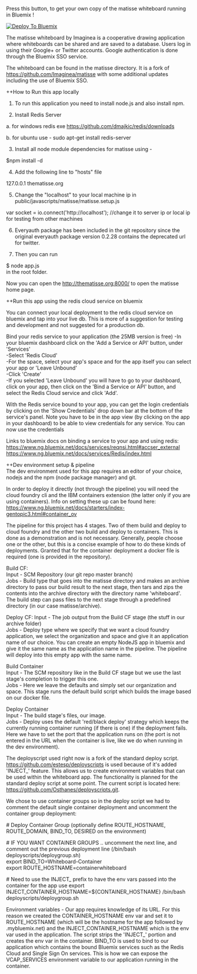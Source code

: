 Press this button, to get your own copy of the matisse whiteboard running in Bluemix !

[![Deploy To Bluemix](https://bluemix.net/deploy/button.png)](http://bluemix.net/deploy)

The matisse whiteboard by Imaginea is a cooperative drawing application where whiteboards can be shared and are saved to a database. Users log in using their Google+ or Twitter accounts. Google authentication is done through the Bluemix SSO service.

The whiteboard can be found in the matisse directory. It is a fork of https://github.com/Imaginea/matisse with some additional updates including the use of Bluemix SSO. 

++How to Run this app locally

1) To run this application you need to install node.js and also install npm.

2) Install Redis Server

a. for windows redis exe https://github.com/dmajkic/redis/downloads

b. for ubuntu use - sudo apt-get install redis-server

3) Install all node module dependencies for matisse using -

$npm install -d  

4) Add the following line to "hosts" file

127.0.0.1 thematisse.org  

5) Change the "localhost" to your local machine ip in public/javascripts/matisse/matisse.setup.js

var socket = io.connect('http://localhost'); //change it to server ip or local ip for testing from other machines  

6) Everyauth package has been included in the git repository since the original everyauth package version 0.2.28 contains the deprecated url for twitter.

7) Then you can run

$ node app.js  
in the root folder.

Now you can open the http://thematisse.org:8000/ to open the matisse home page.

++Run this app using the redis cloud service on bluemix

You can connect your local deployment to the redis cloud service on bluemix and tap into your live db. This is more of a suggestion for testing and development and not suggested for a production db.

Bind your redis service to your application (the 25MB version is free)
-In your bluemix dashboard click on the 'Add a Service or API' button, under 'Services'  
-Select 'Redis Cloud'  
-For the space, select your app's space and for the app itself you can select your app or 'Leave Unbound'  
-Click 'Create'  
-If you selected 'Leave Unbound' you will have to go to your dashboard, click on your app, then click on the 'Bind a Service or API' button, and select the Redis Cloud service and click 'Add'.  

With the Redis service bound to your app, you can get the login credentials by clicking on the 'Show Credentials' drop down bar at the bottom of the service's panel. Note you have to be in the app view (by clicking on the app in your dashboard) to be able to view credentials for any service. You can now use the credentials

Links to bluemix docs on binding a service to your app and using redis:  
https://www.ng.bluemix.net/docs/services/reqnsi.html#accser_external  
https://www.ng.bluemix.net/docs/services/Redis/index.html  

++Dev environment setup & pipeline  
The dev environment used for this app requires an editor of your choice, nodejs and the npm (node package manager) and git.

In order to deploy it directly (not through the pipeline) you will need the cloud foundry cli and the IBM containers extension (the latter only if you are using containers). Info on setting these up can be found here: https://www.ng.bluemix.net/docs/starters/index-gentopic3.html#container_ov

The pipeline for this project has 4 stages. Two of them build and deploy to cloud foundry and the other two build and deploy to containers. This is done as a demonstration and is not necessary. Generally, people choose one or the other, but this is a concise example of how to do these kinds of deployments. Granted that for the container deployment a docker file is required (one is provided in the repository).

Build CF:  
Input - SCM Repository (our git repo master branch)  
Jobs - Build type that goes into the matisse directory and makes an archive directory to pass our build result to the next stage, then tars and zips the contents into the archive directory with the directory name 'whiteboard'.  
The build step can pass files to the next stage through a predefined directory (in our case matisse/archive).  

Deploy CF:
Input - The job output from the Build CF stage (the stuff in our archive folder)  
Jobs - Deploy type where we specify that we want a cloud foundry application, we select the organization and space and give it an application name of our choice. You can create an empty NodeJS app in bluemix and give it the same name as the application name in the pipeline. The pipeline will deploy into this empty app with the same name.

Build Container  
Input - The SCM repository like in the Build CF stage but we use the last stage's completion to trigger this one.  
Jobs - Here we leave the defaults and simply set our organization and space. This stage runs the default build script which builds the image based on our docker file.  

Deploy Container  
Input - The build stage's files, our image.  
Jobs - Deploy uses the default 'red/black deploy' strategy which keeps the currently running container running (if there is one) if the deployment fails. Here we have to set the port that the application runs on (the port is not entered in the URL when the container is live, like we do when running in the dev environment).  

The deployscript used right now is a fork of the standard deploy script. https://github.com/estesp/deployscripts is used because of it's added 'INJECT_' feature. This allows us to create environment variables that can be used within the whiteboard app. The functionality is planned for the standard deploy script at some point. The current script is located here: https://github.com/Osthanes/deployscripts.git.

We chose to use container groups so in the deploy script we had to comment the default single container deployment and uncomment the container group deployment:

\# Deploy Container Group (optionally define ROUTE_HOSTNAME, ROUTE_DOMAIN, BIND_TO, DESIRED on the environment)

\# IF YOU WANT CONTAINER GROUPS .. uncomment the next line, and comment out the previous deployment line (/bin/bash deployscripts/deploygroup.sh)  
export BIND_TO=Whiteboard-Container  
export ROUTE_HOSTNAME=containerwhiteboard  

\# Need to use the INJECT_ prefix to have the env vars passed into the container for the app use
export INJECT_CONTAINER_HOSTNAME=${CONTAINER_HOSTNAME}
/bin/bash deployscripts/deploygroup.sh 

Environment variables - Our app requires knowledge of its URL. For this reason we created the CONTAINER_HOSTNAME env var and set it to ROUTE_HOSTNAME (which will be the hostname for the app followed by .mybluemix.net) and the INJECT_CONTAINER_HOSTNAME which is the env var used in the application. The script strips the 'INJECT_' portion and creates the env var in the container.
BIND_TO is used to bind to our application which contains the bound Bluemix services such as the Redis Cloud and Single Sign On services. This is how we can expose the VCAP_SERVICES environment variable to our application running in the container.
